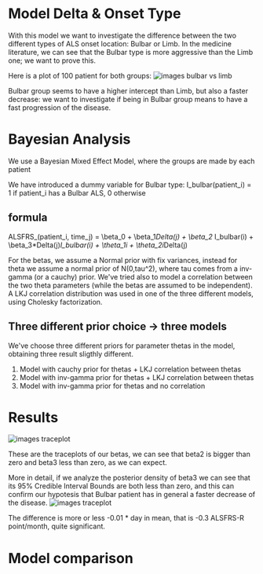 # Model Delta & Onset Type

With this model we want to investigate the difference between the two different types of ALS onset location: Bulbar or Limb.
In the medicine literature, we can see that the Bulbar type is more aggressive than the Limb one; we want to prove this.

Here is a plot of 100 patient for both groups:
![images bulbar vs limb](https://github.com/massimiliano96/ALS_Bayesian_Analysis/blob/master/Model%20Delta%20%26%20Onset%20Type/images/bulbar_vs_limb.png)

Bulbar group seems to have a higher intercept than Limb, but also a faster decrease: we want to investigate if being in Bulbar
group means to have a fast progression of the disease.

# Bayesian Analysis

We use a Bayesian Mixed Effect Model, where the groups are made by each patient

We have introduced a dummy variable for Bulbar type: I_bulbar(patient_i) = 1 if patient_i has a Bulbar ALS, 0 otherwise

## formula

ALSFRS_(patient_i, time_j) = \beta_0 + \beta_1*Delta(j) + \beta_2* I_bulbar(i) + \beta_3*Delta(j)*I_bulbar(i) + \theta_1i + \theta_2i*Delta(j)

For the betas, we assume a Normal prior with fix variances, instead for theta we assume a normal prior of N(0,tau^2), where 
tau comes from a inv-gamma (or a cauchy) prior. We've tried also to model a correlation between the two theta parameters (while the betas are assumed to be independent). A LKJ correlation distribution was used in one of the three different models, using Cholesky
factorization.

## Three different prior choice -> three models

We've choose three different priors for parameter thetas in the model, obtaining three result sligthly different.
1) Model with cauchy prior for thetas + LKJ correlation between thetas
2) Model with inv-gamma prior for thetas + LKJ correlation between thetas
3) Model with inv-gamma prior for thetas and no correlation

# Results

![images traceplot](https://github.com/massimiliano96/ALS_Bayesian_Analysis/blob/master/Model%20Delta%20%26%20Onset%20Type/images/traceplot_betas.png)

These are the traceplots of our betas, we can see that beta2 is bigger than zero and beta3 less than zero, as we can expect.

More in detail, if we analyze the posterior density of beta3 we can see that its 95% Credible Interval Bounds are both less than zero,
and this can confirm our hypotesis that Bulbar patient has in general a faster decrease of the disease.
![images traceplot](https://github.com/massimiliano96/ALS_Bayesian_Analysis/blob/master/Model%20Delta%20%26%20Onset%20Type/images/beta3.png)

The difference is more or less -0.01 * day in mean, that is -0.3 ALSFRS-R point/month, quite significant.

# Model comparison


